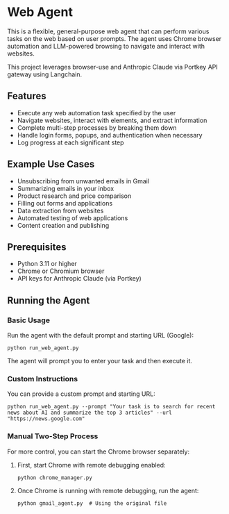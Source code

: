 # Web Agent

This is a flexible, general-purpose web agent that can perform various tasks on the web based on user prompts. The agent uses Chrome browser automation and LLM-powered browsing to navigate and interact with websites.

This project leverages browser-use and Anthropic Claude via Portkey API gateway using Langchain.

## Features

- Execute any web automation task specified by the user
- Navigate websites, interact with elements, and extract information
- Complete multi-step processes by breaking them down
- Handle login forms, popups, and authentication when necessary
- Log progress at each significant step

## Example Use Cases

- Unsubscribing from unwanted emails in Gmail
- Summarizing emails in your inbox
- Product research and price comparison
- Filling out forms and applications
- Data extraction from websites
- Automated testing of web applications
- Content creation and publishing

## Prerequisites

- Python 3.11 or higher
- Chrome or Chromium browser
- API keys for Anthropic Claude (via Portkey)

## Running the Agent

### Basic Usage

Run the agent with the default prompt and starting URL (Google):

```
python run_web_agent.py
```

The agent will prompt you to enter your task and then execute it.

### Custom Instructions

You can provide a custom prompt and starting URL:

```
python run_web_agent.py --prompt "Your task is to search for recent news about AI and summarize the top 3 articles" --url "https://news.google.com"
```

### Manual Two-Step Process

For more control, you can start the Chrome browser separately:

1. First, start Chrome with remote debugging enabled:
   ```
   python chrome_manager.py
   ```

2. Once Chrome is running with remote debugging, run the agent:
   ```
   python gmail_agent.py  # Using the original file
   ```
